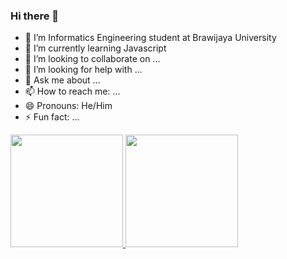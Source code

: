 ### Hi there 👋

- 🔭 I’m Informatics Engineering student at Brawijaya University
- 🌱 I’m currently learning Javascript
- 👯 I’m looking to collaborate on ...
- 🤔 I’m looking for help with ...
- 💬 Ask me about ...
- 📫 How to reach me: ...
- 😄 Pronouns: He/Him
- ⚡ Fun fact: ...

<p align="left">
<a href="https://github.com/mimam-h">
  <img height="180em" src="https://github-readme-stats-eight-theta.vercel.app/api?username=mimam-h&show_icons=true&theme=algolia&include_all_commits=true&count_private=true"/>
  <img height="180em" src="https://github-readme-stats-eight-theta.vercel.app/api/top-langs/?username=mimam-h&layout=compact&langs_count=8&theme=algolia"/>
</a>
</p>
